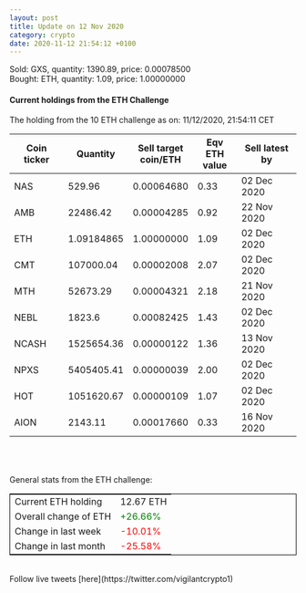 ```yaml
---
layout: post
title: Update on 12 Nov 2020
category: crypto
date: 2020-11-12 21:54:12 +0100
---
```

<!-- Global site tag (gtag.js) - Google Analytics -->
<script async src="https://www.googletagmanager.com/gtag/js?id=UA-103831149-5"></script>
<script>
  window.dataLayer = window.dataLayer || [];
  function gtag(){dataLayer.push(arguments);}
  gtag('js', new Date());

  gtag('config', 'UA-103831149-5');
</script>
Sold: GXS, quantity:      1390.89, price:   0.00078500<br>Bought: ETH, quantity:         1.09, price:   1.00000000<br>

#### Current holdings from the ETH Challenge

The holding from the 10 ETH challenge as on: 11/12/2020, 21:54:11 CET

|Coin ticker|Quantity|Sell target<br>coin/ETH|Eqv ETH<br>value|Sell latest by|
|-----------|--------|-----------|-----------|--------------|
NAS|529.96|  0.00064680|0.33|02 Dec 2020|
AMB|22486.42|  0.00004285|0.92|22 Nov 2020|
ETH|1.09184865|  1.00000000|1.09|02 Dec 2020|
CMT|107000.04|  0.00002008|2.07|02 Dec 2020|
MTH|52673.29|  0.00004321|2.18|21 Nov 2020|
NEBL|1823.6|  0.00082425|1.43|02 Dec 2020|
NCASH|1525654.36|  0.00000122|1.36|13 Nov 2020|
NPXS|5405405.41|  0.00000039|2.00|02 Dec 2020|
HOT|1051620.67|  0.00000109|1.07|02 Dec 2020|
AION|2143.11|  0.00017660|0.33|16 Nov 2020|

<br>
<br>
<br>
General stats from the ETH challenge:

<table style="border:1px solid black;margin-left:auto;margin-right:auto;">
	<tbody>
	<tr>
		<td>Current ETH holding</td>
		<td>     12.67 ETH</td>
	</tr>
	<tr>
		<td>Overall change of ETH</td>
		<td><font color="green">+26.66%</font></td>
	</tr>
	<tr>
		<td>Change in last week</td>
		<td><font color="red">-10.01%</font></td>
	</tr>
	<tr>
		<td>Change in last month</td>
		<td><font color="red">-25.58%</font></td>
	</tr>
	</tbody>
</table>

<br>
Follow live tweets [here](https://twitter.com/vigilantcrypto1)
<br>
<br>